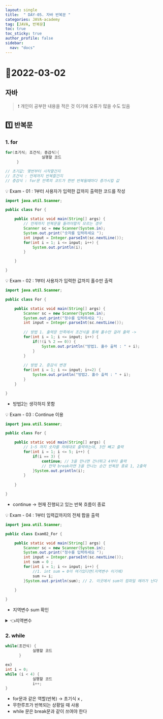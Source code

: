 ```yaml
---
layout: single
title:  " DAY-05. 자바 반복문 "
categories: JAVA-academy
tag: [JAVA, 반복문]
toc: true
toc_sticky: true
author_profile: false
sidebar:
  nav: "docs"
---
```

# 📌2022-03-02
 
## 자바 

<!--Quote-->

> ❗ 개인이 공부한 내용을 적은 것 이기에 오류가 많을 수도 있음 


## **1️⃣ 반복문**

### 1. for

```java
for(초기식; 조건식; 증감식){
		 		실행할 코드
	 }

// 초기값: 몇번부터 시작할건지
// 조건식 : 언제까지 반복할건지 
// 증감식 : for문 안쪽의 코드가 한번 반복될때마다 증가시킬 값
```


💡 Exam - 01 : 1부터 사용자가 입력한 값까지 출력한 코드를 작성

```java
import java.util.Scanner;

public class For {

	public static void main(String[] args) {
		// 언제까지 반복문을 돌려야할지 모르는 경우 
		Scanner sc = new Scanner(System.in);
		System.out.print("숫자를 입력하세요 ");
		int input = Integer.parseInt(sc.nextLine());
		for(int i = 1; i <= input; i++) {
			System.out.println(i);
		}

	}

}
```

💡 Exam - 02 :  1부터 사용자가 입력한 값까지 홀수만 출력

```java
import java.util.Scanner;

public class For {

	public static void main(String[] args) {
		Scanner sc = new Scanner(System.in);
		System.out.print("정수를 입력하세요 ");
		int input = Integer.parseInt(sc.nextLine());
		
		// 방법 1. 출력문 안쪽에서 조건식을 통해 홀수만 걸려 출력 ->
		for(int i = 1; i <= input; i++) {
			if(!(i % 2 == 0)) {
				System.out.println("방법1. 홀수 출력 : " + i);
			}
		}
		
		// 방법 2. 증감식 변경
		for(int i = 1; i <= input; i+=2) {
			System.out.println("방법2. 홀수 출력 : " + i);
		}
	}

}
```

- 방법2는 생각하지 못함

💡 Exam - 03 : Continue 이용 

```java
import java.util.Scanner;

public class For {

	public static void main(String[] args) {
		// 1~5 까지 숫자를 차례대로 출력하는데, 3만 빼고 출력 
		for(int i = 1; i <= 5; i++) {
			if(i == 3) {
				continue; // 3을 만나면 건너뛰고 4부터 출력 
				// 만약 break라면 3을 만나는 순간 반복문 종료 1, 2출력 
			}System.out.println(i);
		}
		
	}

}
```

- continue → 현재 진행되고 있는 반복 흐름이 종료

💡 Exam - 04 : 1부터 입력값까지의 전체 합을 출력 

```java
import java.util.Scanner;

public class Exam02_For {

	public static void main(String[] args) {
		Scanner sc = new Scanner(System.in);
		System.out.print("정수를 입력하세요 ");
		int input = Integer.parseInt(sc.nextLine());
		int sum = 0 ;
		for(int i = 1; i <= input; i++) {
			//1. int sum = 0이 여기있다면(지역변수 이기에)
			sum += i;
		}System.out.println(sum); // 2. 이곳에서 sum이 컴파일 에러가 난다
		
	}

}
```
- 지역변수 sum 확인
<details>
<summary>👈지역변수 </summary>
<div markdown="1">       
반복문 / 조건문 혹은 메서드(기능)의 {} 안 범위에서만 사용할 수 있는 변수
</div>
</details> 

### 2. while

```java
while(조건식) {
	 		실행할 코드 
	  }

ex) 
int i = 0;
while (i < 4) {
			실행할 코드 
			i++; 
}
```

- for문과 같은 역할(반복) → 초기식 x ,
- 무한루프가 반복되는 상황일 때 사용
- while 문은 break문과 같이 쓰여야 한다